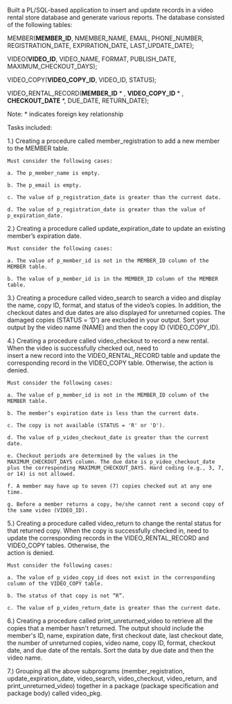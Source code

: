 
Built a PL/SQL-based application to insert and update records in a video rental store database and generate various reports. 
The database consisted of the following tables:

MEMBER(**MEMBER_ID**, NMEMBER_NAME, EMAIL, PHONE_NUMBER, REGISTRATION_DATE, EXPIRATION_DATE, LAST_UPDATE_DATE);

VIDEO(**VIDEO_ID**, VIDEO_NAME, FORMAT, PUBLISH_DATE, MAXIMUM_CHECKOUT_DAYS);

VIDEO_COPY(**VIDEO_COPY_ID**, VIDEO_ID, STATUS);

VIDEO_RENTAL_RECORD(**MEMBER_ID** * , **VIDEO_COPY_ID** * , **CHECKOUT_DATE** *, DUE_DATE, RETURN_DATE);

Note:  * indicates foreign key relationship


Tasks included:

1.) Creating a procedure called member_registration to add a new member to the MEMBER table. 

    Must consider the following cases:

    a. The p_member_name is empty.
  
    b. The p_email is empty.
  
    c. The value of p_registration_date is greater than the current date. 
  
    d. The value of p_registration_date is greater than the value of p_expiration_date.

2.) Creating a procedure called update_expiration_date to update an existing member’s expiration date.  

    Must consider the following cases:

    a. The value of p_member_id is not in the MEMBER_ID column of the MEMBER table.

    b. The value of p_member_id is in the MEMBER_ID column of the MEMBER table.


3.) Creating a procedure called video_search to search a video and display the name, copy ID, format, and status of the video’s     copies. In addition, the checkout dates and due dates are also displayed for unreturned copies. The damaged copies (STATUS     = 'D') are excluded in your output. Sort your output by the video name (NAME) and then the copy ID (VIDEO_COPY_ID).

4.) Creating a procedure called video_checkout to record a new rental. When the video is successfully checked out, need to     
    insert a new record into the VIDEO_RENTAL_RECORD table and update the corresponding record in the VIDEO_COPY table. Otherwise, the action is denied. 

    Must consider the following cases:
  
    a. The value of p_member_id is not in the MEMBER_ID column of the MEMBER table.
  
    b. The member’s expiration date is less than the current date. 
  
    c. The copy is not available (STATUS = 'R' or 'D').
  
    d. The value of p_video_checkout_date is greater than the current date. 
  
    e. Checkout periods are determined by the values in the MAXIMUM_CHECKOUT_DAYS column. The due date is p_video_checkout_date plus the corresponding MAXIMUM_CHECKOUT_DAYS. Hard coding (e.g., 3, 7, or 14) is not allowed. 
  
    f. A member may have up to seven (7) copies checked out at any one time. 
  
    g. Before a member returns a copy, he/she cannot rent a second copy of the same video (VIDEO_ID). 	

5.) Creating a procedure called video_return to change the rental status for that returned copy. When the copy is successfully     checked in, need to update the corresponding records in the VIDEO_RENTAL_RECORD and VIDEO_COPY tables. Otherwise, the     
    action is denied. 

    Must consider the following cases:

    a. The value of p_video_copy_id does not exist in the corresponding column of the VIDEO_COPY table.

    b. The status of that copy is not “R”.

    c. The value of p_video_return_date is greater than the current date. 


6.) Creating a procedure called print_unreturned_video to retrieve all the copies that a member hasn't returned. The output 
    should include the member's ID, name, expiration date, first checkout date, last checkout date, the number of unreturned copies, video name, copy ID, format, checkout date, and due date of the rentals. Sort the data by due date and then the video name.

7.) Grouping all the above subprograms (member_registration, update_expiration_date, video_search, video_checkout, 
    video_return, and print_unreturned_video) together in a package (package specification and package body) called video_pkg. 

